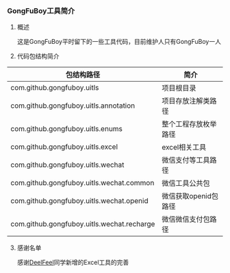 ### GongFuBoy工具简介

1. 概述

    这是GongFuBoy平时留下的一些工具代码，目前维护人只有GongFuBoy一人
    
2. 代码包结构简介

|包结构路径|简介|
|---|--|
|com.github.gongfuboy.uitls|项目根目录|
|com.github.gongfuboy.uitls.annotation|项目存放注解类路径|
|com.github.gongfuboy.uitls.enums|整个工程存放枚举路径|
|com.github.gongfuboy.uitls.excel|excel相关工具|
|com.github.gongfuboy.uitls.wechat|微信支付等工具路径|
|com.github.gongfuboy.uitls.wechat.common|微信工具公共包|
|com.github.gongfuboy.uitls.wechat.openid|微信获取openid包路径|
|com.github.gongfuboy.uitls.wechat.recharge|微信微信支付包路径|

3. 感谢名单

    感谢[DeelFeel](https://github.com/DeelFeel)同学新增的Excel工具的完善